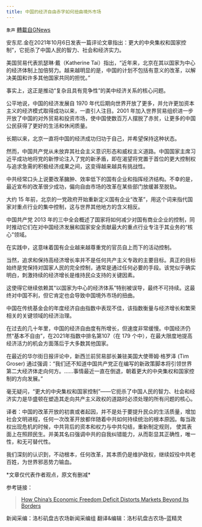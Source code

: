 ```yaml
---
title: 中国的经济自由赤字如何扭曲境外市场
---
```

`象声` [轉載自GNews](https://gnews.org/zh-hans/1577883/)

安东尼.金在2021年10月6日发表一篇评论文章指出：更大的中央集权和国家控制”，它扼杀了中国人民的智力、社会和经济实力。

美国贸易代表凯瑟琳·戴（Katherine Tai）指出，“近年来，北京在其以国家为中心的经济体制上加倍努力。越来越明显的是，中国的计划不包括有意义的改革，以解决美国和许多其他国家共同的担忧。”

事实上，这正是推动“复杂且具有竞争性”的美中经济关系的核心问题。

公平地说，中国的经济发展自 1970 年代后期向世界开放了更多，并允许更加资本主义的经济模式取得成功以来，一直引人注目。2001 年加入世界贸易组织进一步开放了中国的对外贸易和投资市场，使中国使数百万人摆脱了赤贫，让更多的中国公民获得了更好的生活和休闲质量。

长期以来，北京一直将中国的经济成功归功于自己，并希望保持这种状态。

然而，中国共产党从未放弃其社会主义意识形态和威权主义道路。中国国家主席习近平成功地将党的新悖论注入了党的新矛盾，即在渴望将党置于首位的更大控制权与追求急需的积极经济成果之间，这变得越来越具有挑战性。

中共经常口头上说要改革臃肿、效率低下的国有企业和指挥经济结构。不幸的是，最近宣布的改革很少成功，偏向自由市场的改革在某些部门放缓甚至脱轨。

大约 15 年前，北京的一党政府开始重新定义国有企业“改革”，用这个词来指代国家对重点行业的集中控制，这与世界其他地方的含义相反。

中国共产党 2013 年的三中全会概述了国家将如何减少对国有商业企业的控制，同时推动它们在对中国经济发展和国家安全贡献最大的重点行业专注于其业务的“核心”领域。

在实践中，这意味着国有企业越来越尊重党的官员自上而下的活动控制。

当然，追求和保持高经济增长率并不是任何共产主义专政的主要目标。真正的目标始终是党保持对国家人民的完全控制，通常是通过任何必要的手段。该党似乎确实明白，刺激持续的经济增长是维持民众支持的关键因素。

这使得它继续依赖其“以国家为中心的经济体系”特别被误导，最终不可持续。这最终对中国不利，但它肯定也会导致中国境外市场的扭曲。

中国在传统基金会的年度经济自由指数中表现不佳，该指数衡量与经济增长和繁荣相关的关键领域的经济治理。

在过去的几十年里，中国的经济自由度有所增长，但速度非常缓慢。中国经济仍然“基本不自由”，在2021年指数中排名第107（在 179 个中），在最大限度地提高经济活力的机会方面落后于大多数其他国家。

在最近的华尔街日报评论中，新西兰前贸易部长兼驻美国大使蒂姆·格罗泽 (Tim Groser) 通过强调：“我们还不知道中国共产党正在编写的新政策脚本将引领世界第二大经济体走向何方。……事情最近一直在倒退，朝着更大的中央集权和国家控制的方向发展。”

毫无疑问，“更大的中央集权和国家控制”——它扼杀了中国人民的智力、社会和经济实力是华盛顿在塑造其走向共产主义政权的道路时必须处理的所有问题的核心。

译者：中国的改革开放的初衷或者起因，并不是处于要提升民众的生活质量，增加社会文明进程，任何一次改革开放都伴随着中共如何持续统治的根本原因。每当政权出现危机的时候，中共背后的资本和权力与中共勾结，重新制定规则， 使其表面上在照顾民生。并美其名曰强调中共的自我纠错能力，从而彰显其正确性，唯一性，和无可替代性。

我们深刻的认识到，不动根本，任何改革，其本质仍是维护政权，继续奴役中共老百姓，为世界邪恶势力输血。

\*文章仅代表作者观点，原文有删减\*

参考链接：


> [How China’s Economic Freedom Deficit Distorts Markets Beyond Its Borders](https://www.dailysignal.com/2021/10/06/how-chinas-economic-freedom-deficit-distorts-markets-beyond-its-borders/)




新闻采编：洛杉矶盘古农场新闻采编组
 翻译&编辑：洛杉矶盘古农场–蓝精灵
